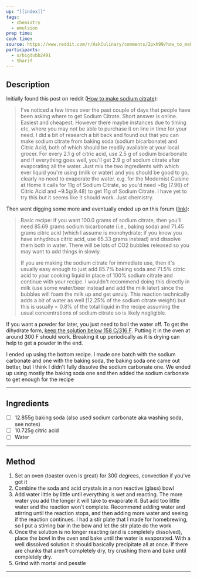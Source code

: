 ```yaml
---
up: "[[index]]"
tags:
  - chemistry
  - emulsion
prep time: 
cook time: 
source: https://www.reddit.com/r/AskCulinary/comments/2pxh99/how_to_make_sodium_citrate_from_baking_soda_and/
participants:
  - u/bigdubb2491
  - Sharif
---
```

## Description
Initially found this post on reddit ([How to make sodium citrate](https://www.reddit.com/r/AskCulinary/comments/2pxh99/how_to_make_sodium_citrate_from_baking_soda_and/)):
>I've noticed a few times over the past couple of days that people have been asking where to get Sodium Citrate. Short answer is online. Easiest and cheapest. However there maybe instances due to timing etc, where you may not be able to purchase it on line in time for your need.
I did a bit of research a bit back and found out that you can make sodium citrate from baking soda (sodium bicarbonate) and Citric Acid, both of which should be readily available at your local grocer.
For every 2.1 g of citric acid, use 2.5 g of sodium bicarbonate and if everything goes well, you'll get 2.9 g of sodium citrate after evaporating all the water. Just mix the two ingredients with which ever liquid you're using (milk or water) and you should be good to go, clearly no need to evaporate the water.
e.g. for the Modernist Cuisine at Home it calls for 11g of Sodium Citrate, so you'd need ~8g (7.96) of Citric Acid and ~9.5g(9.48) to get 11g of Sodium Citrate.
I have yet to try this but it seems like it should work. Just chemistry.

Then went digging some more and eventually ended up on this forum ([link](https://forums.egullet.org/topic/145871-any-chemists-here-would-like-to-synthesize-sodium-citrate-in-a-pinch/)):
>Basic recipe: if you want 100.0 grams of sodium citrate, then you'll need 85.69 grams sodium bicarbonate (i.e., baking soda) and 71.45 grams citric acid (which I assume is monohydrate; if you know you have anhydrous citric acid, use 65.33 grams instead) and dissolve them both in water. There will be lots of CO2 bubbles released so you may want to add things in slowly.
>
>If you are making the sodium citrate for immediate use, then it's usually easy enough to just add 85.7% baking soda and 71.5% citric acid to your cooking liquid in place of 100% sodium citrate and continue with your recipe. I wouldn't recommend doing this directly in milk (use some water/beer instead and add the milk later) since the bubbles will foam the milk up and get unruly. This reaction technically adds a bit of water as well (12.25% of the sodium citrate weight) but this is usually < 0.8% of the total liquid in the recipe assuming the usual concentrations of sodium citrate so is likely negligible.
>
If you want a powder for later, you just need to boil the water off. To get the dihydrate form, [keep the solution below 158 C/316 F](http://link.springer.com/content/pdf/10.1007%2Fs11705-012-1206-4). Putting it in the oven at around 300 F should work. Breaking it up periodically as it is drying can help to get a powder in the end.

I ended up using the bottom recipe. I made one batch with the sodium carbonate and one with the baking soda, the baking soda one came out better, but I think I didn't fully dissolve the sodium carbonate one. We ended up using mostly the baking soda one and then added the sodium carbonate to get enough for the recipe 

---

## Ingredients
- [ ] 12.855g baking soda (also used sodium carbonate aka washing soda, see notes)
- [ ] 10.725g citric acid
- [ ] Water
---

## Method
1. Set an oven (toaster oven is great) for 300 degrees, convection if you've got it
2. Combine the soda and acid crystals in a non reactive (glass) bowl
3. Add water little by little until everything is wet and reacting. The more water you add the longer it will take to evaporate it. But add too little water and the reaction won't complete. Recommend  adding water and stirring until the reaction stops, and then adding more water and seeing if the reaction continues. I had a stir plate that I made for homebrewing, so I put a stirring bar in the bow and let the stir plate do the work
4. Once the solution is no longer reacting (and is completely dissolved), place the bowl in the oven and bake until the water is evaporated. With a well dissolved solution it should basically precipitate all at once. If there are chunks that aren't completely dry, try crushing them and bake until completely dry.
5. Grind with mortal and pesstle 

---
